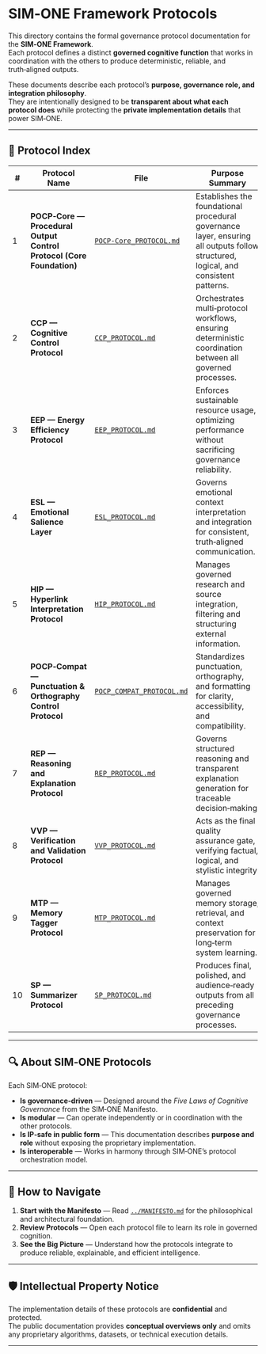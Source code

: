 # SIM‑ONE Framework Protocols

This directory contains the formal governance protocol documentation for the **SIM‑ONE Framework**.  
Each protocol defines a distinct **governed cognitive function** that works in coordination with the others to produce deterministic, reliable, and truth‑aligned outputs.

These documents describe each protocol’s **purpose, governance role, and integration philosophy**.  
They are intentionally designed to be **transparent about what each protocol does** while protecting the **private implementation details** that power SIM‑ONE.

---

## 📜 Protocol Index

| #  | Protocol Name | File | Purpose Summary |
|----|---------------|------|-----------------|
| 1  | **POCP‑Core — Procedural Output Control Protocol (Core Foundation)** | [`POCP-Core_PROTOCOL.md`](./POCP-Core_PROTOCOL.md) | Establishes the foundational procedural governance layer, ensuring all outputs follow structured, logical, and consistent patterns. |
| 2  | **CCP — Cognitive Control Protocol** | [`CCP_PROTOCOL.md`](./CCP_PROTOCOL.md) | Orchestrates multi‑protocol workflows, ensuring deterministic coordination between all governed processes. |
| 3  | **EEP — Energy Efficiency Protocol** | [`EEP_PROTOCOL.md`](./EEP_PROTOCOL.md) | Enforces sustainable resource usage, optimizing performance without sacrificing governance reliability. |
| 4  | **ESL — Emotional Salience Layer** | [`ESL_PROTOCOL.md`](./ESL_PROTOCOL.md) | Governs emotional context interpretation and integration for consistent, truth‑aligned communication. |
| 5  | **HIP — Hyperlink Interpretation Protocol** | [`HIP_PROTOCOL.md`](./HIP_PROTOCOL.md) | Manages governed research and source integration, filtering and structuring external information. |
| 6  | **POCP‑Compat — Punctuation & Orthography Control Protocol** | [`POCP_COMPAT_PROTOCOL.md`](./POCP_COMPAT_PROTOCOL.md) | Standardizes punctuation, orthography, and formatting for clarity, accessibility, and compatibility. |
| 7  | **REP — Reasoning and Explanation Protocol** | [`REP_PROTOCOL.md`](./REP_PROTOCOL.md) | Governs structured reasoning and transparent explanation generation for traceable decision‑making. |
| 8  | **VVP — Verification and Validation Protocol** | [`VVP_PROTOCOL.md`](./VVP_PROTOCOL.md) | Acts as the final quality assurance gate, verifying factual, logical, and stylistic integrity. |
| 9  | **MTP — Memory Tagger Protocol** | [`MTP_PROTOCOL.md`](./MTP_PROTOCOL.md) | Manages governed memory storage, retrieval, and context preservation for long‑term system learning. |
| 10 | **SP — Summarizer Protocol** | [`SP_PROTOCOL.md`](./SP_PROTOCOL.md) | Produces final, polished, and audience‑ready outputs from all preceding governance processes. |

---

## 🔍 About SIM‑ONE Protocols

Each SIM‑ONE protocol:

- **Is governance‑driven** — Designed around the *Five Laws of Cognitive Governance* from the SIM‑ONE Manifesto.
- **Is modular** — Can operate independently or in coordination with the other protocols.
- **Is IP‑safe in public form** — This documentation describes **purpose and role** without exposing the proprietary implementation.
- **Is interoperable** — Works in harmony through SIM‑ONE’s protocol orchestration model.

---

## 📂 How to Navigate

1. **Start with the Manifesto** — Read [`../MANIFESTO.md`](../MANIFESTO.md) for the philosophical and architectural foundation.
2. **Review Protocols** — Open each protocol file to learn its role in governed cognition.
3. **See the Big Picture** — Understand how the protocols integrate to produce reliable, explainable, and efficient intelligence.

---

## 🛡️ Intellectual Property Notice

The implementation details of these protocols are **confidential** and protected.  
The public documentation provides **conceptual overviews only** and omits any proprietary algorithms, datasets, or technical execution details.

---
